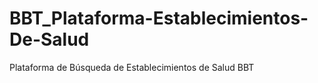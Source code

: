 # BBT_Plataforma-Establecimientos-De-Salud
 Plataforma de Búsqueda de Establecimientos de Salud BBT
